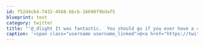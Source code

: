 ```yaml
---
id: f52d4c64-7432-4568-bbcb-16690f9bdaf5
blueprint: text
category: twitter
title: "'@_dlight It was fantastic.  You should go if you ever have a chance!  http://bit.ly/ieKPsF"
caption: '<span class="username username_linked">@<a href="https://twitter.com/_dlight" title="Битюцкий Корнилий">_dlight</a></span> It was fantastic.  You should go if you ever have a chance!  http://bit.ly/ieKPsF'
---
```

